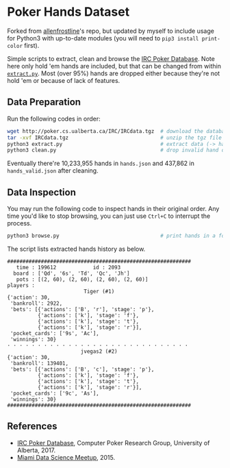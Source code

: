 # Poker Hands Dataset

Forked from [allenfrostline](https://github.com/allenfrostline/PokerHandsDataset)'s repo, but updated by myself to include usage for Python3 with up-to-date modules (you will need to `pip3 install print-color` first).

Simple scripts to extract, clean and browse the [IRC Poker Database](https://poker.cs.ualberta.ca/irc_poker_database.html). Note here only hold 'em hands are included, but that can be changed from within [`extract.py`](extract.py). Most (over 95%) hands are dropped either because they're not hold 'em or because of lack of features.

## Data Preparation

Run the following codes in order:

```zsh
wget http://poker.cs.ualberta.ca/IRC/IRCdata.tgz  # download the database (-> IRCdata.tgz)
tar -xvf IRCdata.tgz                              # unzip the tgz file (-> IRCdata)
python3 extract.py                                # extract data (-> hands.json)
python3 clean.py                                  # drop invalid hand data (-> hands_valid.json)
```

Eventually there're 10,233,955 hands in `hands.json` and 437,862 in `hands_valid.json` after cleaning.

## Data Inspection

You may run the following code to inspect hands in their original order. Any time you'd like to stop browsing, you can just use `Ctrl+C` to interrupt the process.

```zsh
python3 browse.py                                 # print hands in a formatted way
```

The script lists extracted hands history as below.

    ############################################################
       time : 199612            id : 2093
      board : ['Qd', '6s', 'Td', 'Qc', 'Jh']
       pots : [(2, 60), (2, 60), (2, 60), (2, 60)]
    players : 
                             Tiger (#1)                         
    {'action': 30,
     'bankroll': 2922,
     'bets': [{'actions': ['B', 'r'], 'stage': 'p'},
              {'actions': ['k'], 'stage': 'f'},
              {'actions': ['k'], 'stage': 't'},
              {'actions': ['k'], 'stage': 'r'}],
     'pocket_cards': ['9s', 'Ac'],
     'winnings': 30}
    · · · · · · · · · · · · · · · · · · · · · · · · · · · · · · 
                            jvegas2 (#2)                        
    {'action': 30,
     'bankroll': 139401,
     'bets': [{'actions': ['B', 'c'], 'stage': 'p'},
              {'actions': ['k'], 'stage': 'f'},
              {'actions': ['k'], 'stage': 't'},
              {'actions': ['k'], 'stage': 'r'}],
     'pocket_cards': ['9c', 'As'],
     'winnings': 30}
    ############################################################

## References

- [IRC Poker Database](http://poker.cs.ualberta.ca/irc_poker_database.html), Computer Poker Research Group, University of Alberta, 2017.
- [Miami Data Science Meetup](https://github.com/dksmith01/MSDM/blob/987836595c73423b89f83b29747956129bec16c2/.ipynb_checkpoints/MDSM%20Project%201%20Poker%20Python%20Wrangling%20Code-checkpoint.ipynb), 2015.
